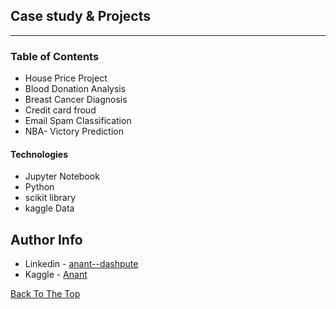 ## Case study & Projects

---

### Table of Contents

- House Price Project
- Blood Donation Analysis
- Breast Cancer Diagnosis
- Credit card froud 
- Email Spam Classification
- NBA- Victory Prediction

#### Technologies

- Jupyter Notebook
- Python
- scikit library
- kaggle Data


## Author Info

- Linkedin - [anant--dashpute](https://www.linkedin.com/in/anant--dashpute/)
- Kaggle - [Anant](https://www.kaggle.com/anantdashpute)

[Back To The Top](#read-me-template)
